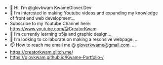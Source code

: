 - 👋 Hi, I’m @glovkwam KwameGlover.Dev
- 👀 I’m interested in making Youtube videos and expanding my knowledge of front end web development...
- Subscribe to my Youtube Channel here: https://www.youtube.com/@CreatorKwam
- 🌱 I’m currently learning p5js and graphic design...
- 💞️ I’m looking to collaborate on making a resonsive webpage. ...
- 📫 How to reach me email me @ gloverkwame@gmail.com. ...
- https://creatorkwam.glitch.me/
- https://glovkwam.github.io/Kwame-Portfolio-/

<!---
glovkwam/glovkwam is a ✨ special ✨ repository because its `README.md` (this file) appears on your GitHub profile.
You can click the Preview link to take a look at your changes.
--->

